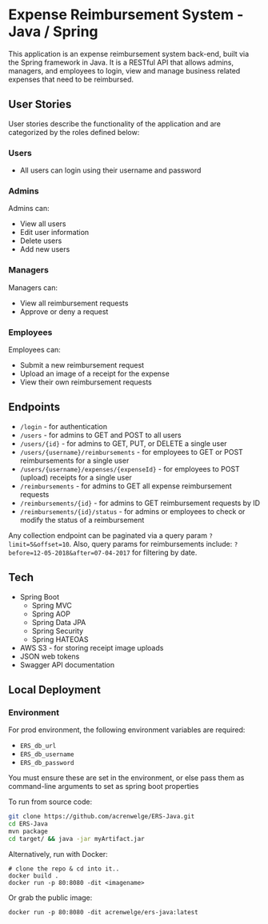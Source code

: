 # Expense Reimbursement System - Java / Spring

This application is an expense reimbursement system back-end, built via the Spring framework in Java.
It is a RESTful API that allows admins, managers, and employees to login, view and manage business related expenses that need to be reimbursed.

## User Stories

User stories describe the functionality of the application and are categorized by the roles defined below:

### Users

* All users can login using their username and password

### Admins

Admins can:
* View all users
* Edit user information
* Delete users
* Add new users

### Managers

Managers can:

* View all reimbursement requests
* Approve or deny a request

### Employees

Employees can:

* Submit a new reimbursement request
* Upload an image of a receipt for the expense
* View their own reimbursement requests

## Endpoints

* `/login` - for authentication
* `/users` - for admins to GET and POST to all users
* `/users/{id}` - for admins to GET, PUT, or DELETE a single user
* `/users/{username}/reimbursements` - for employees to GET or POST reimbursements for a single user
* `/users/{username}/expenses/{expenseId}` - for employees to POST (upload) receipts for a single user
* `/reimbursements` - for admins to GET all expense reimbursement requests
* `/reimbursements/{id}` - for admins to GET reimbursement requests by ID
* `/reimbursements/{id}/status` - for admins or employees to check or modify the status of a reimbursement

Any collection endpoint can be paginated via a query param `?limit=5&offset=10`.
Also, query params for reimbursements include: `?before=12-05-2018&after=07-04-2017` for filtering by date.

## Tech

* Spring Boot
  * Spring MVC
  * Spring AOP
  * Spring Data JPA
  * Spring Security
  * Spring HATEOAS
* AWS S3 - for storing receipt image uploads
* JSON web tokens
* Swagger API documentation

## Local Deployment

### Environment
For prod environment, the following environment variables are required:
* `ERS_db_url`
* `ERS_db_username`
* `ERS_db_password`

You must ensure these are set in the environment, or else pass them as command-line arguments to set as spring boot properties

To run from source code:

```bash
git clone https://github.com/acrenwelge/ERS-Java.git
cd ERS-Java
mvn package
cd target/ && java -jar myArtifact.jar
```

Alternatively, run with Docker:

```
# clone the repo & cd into it..
docker build .
docker run -p 80:8080 -dit <imagename>
```

Or grab the public image:

```
docker run -p 80:8080 -dit acrenwelge/ers-java:latest
```
